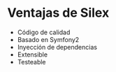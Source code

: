 # Ventajas de Silex

* Código de calidad
* Basado en Symfony2
* Inyección de dependencias
* Extensible
* Testeable


